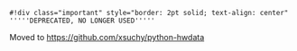 
    #!div class="important" style="border: 2pt solid; text-align: center" 
    '''''DEPRECATED, NO LONGER USED''''' 

Moved to 
https://github.com/xsuchy/python-hwdata